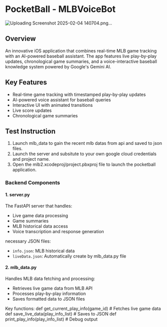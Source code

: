 # PocketBall - MLBVoiceBot
![Uploading Screenshot 2025-02-04 140704.png…]()

## Overview
An innovative iOS application that combines real-time MLB game tracking with an AI-powered baseball assistant. The app features live play-by-play updates, chronological game summaries, and a voice-interactive baseball knowledge system powered by Google's Gemini AI.

## Key Features
- Real-time game tracking with timestamped play-by-play updates
- AI-powered voice assistant for baseball queries
- Interactive UI with animated transitions
- Live score updates
- Chronological game summaries

## Test Instruction
1. Launch mlb_data to gain the recent mlb datas from api and saved to json files.
2. Launch the server and subsitute to your own google cloud credentials and project name.
3. Open the mlb2.xcodeproj/project.pbxproj file to launch the pocketball application. 

### Backend Components

#### 1. server.py
The FastAPI server that handles:
- Live game data processing
- Game summaries
- MLB historical data access
- Voice transcription and response generation

necessary JSON files:
- `info.json`: MLB historical data
- `liveData.json`: Automatically create by mlb_data.py file

#### 2. mlb_data.py
Handles MLB data fetching and processing:
- Retrieves live game data from MLB API
- Processes play-by-play information
- Saves formatted data to JSON files

Key functions:
def get_current_play_info(game_id) # Fetches live game data
def save_live_data(play_info_list) # Saves to JSON
def print_play_info(play_info_list) # Debug output
